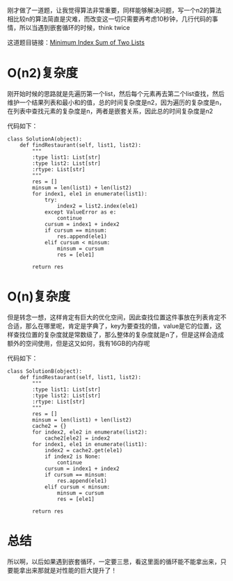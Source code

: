 刚才做了一道题，让我觉得算法非常重要，同样能够解决问题，写一个n2的算法相比较n的算法简直是灾难，而改变这一切只需要再考虑10秒钟，几行代码的事情，所以当遇到嵌套循环的时候，think twice

这道题目链接：[Minimum Index Sum of Two Lists](https://leetcode.com/problems/minimum-index-sum-of-two-lists/description/)

O(n2)复杂度
========

刚开始时候的思路就是先遍历第一个list，然后每个元素再去第二个list查找，然后维护一个结果列表和最小和的值，总的时间复杂度是n2，因为遍历的复杂度是n，在列表中查找元素的复杂度是n，两者是嵌套关系，因此总的时间复杂度是n2

代码如下：

```
class SolutionA(object):
    def findRestaurant(self, list1, list2):
        """
        :type list1: List[str]
        :type list2: List[str]
        :rtype: List[str]
        """
        res = []
        minsum = len(list1) + len(list2)
        for index1, ele1 in enumerate(list1):
            try:
                index2 = list2.index(ele1)
            except ValueError as e:
                continue
            cursum = index1 + index2
            if cursum == minsum:
                res.append(ele1)
            elif cursum < minsum:
                minsum = cursum
                res = [ele1]

        return res
```

O(n)复杂度
===

但是转念一想，这样肯定有巨大的优化空间，因此查找位置这件事放在列表肯定不合适，那么在哪里呢，肯定是字典了，key为要查找的值，value是它的位置，这样查找位置的复杂度就是常数级了，那么整体的复杂度就是n了，但是这样会造成额外的空间使用，但是这又如何，我有16GB的内存呢

代码如下：

```
class SolutionB(object):
    def findRestaurant(self, list1, list2):
        """
        :type list1: List[str]
        :type list2: List[str]
        :rtype: List[str]
        """
        res = []
        minsum = len(list1) + len(list2)
        cache2 = {}
        for index2, ele2 in enumerate(list2):
            cache2[ele2] = index2
        for index1, ele1 in enumerate(list1):
            index2 = cache2.get(ele1)
            if index2 is None:
                continue
            cursum = index1 + index2
            if cursum == minsum:
                res.append(ele1)
            elif cursum < minsum:
                minsum = cursum
                res = [ele1]

        return res
```

总结
===

所以啊，以后如果遇到嵌套循环，一定要三思，看这里面的循环能不能拿出来，只要能拿出来那就是对性能的巨大提升了！

